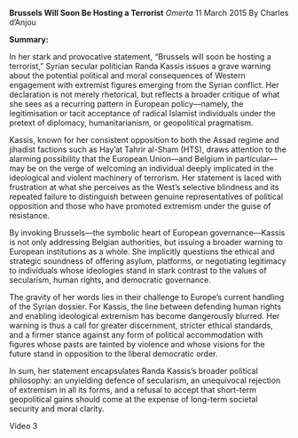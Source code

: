 **Brussels Will Soon Be Hosting a Terrorist** _Omerta_ 11 March 2015 By Charles d’Anjou

**Summary:**

In her stark and provocative statement, “Brussels will soon be hosting a terrorist,” Syrian secular politician Randa Kassis issues a grave warning about the potential political and moral consequences of Western engagement with extremist figures emerging from the Syrian conflict. Her declaration is not merely rhetorical, but reflects a broader critique of what she sees as a recurring pattern in European policy—namely, the legitimisation or tacit acceptance of radical Islamist individuals under the pretext of diplomacy, humanitarianism, or geopolitical pragmatism.

Kassis, known for her consistent opposition to both the Assad regime and jihadist factions such as Hay’at Tahrir al-Sham (HTS), draws attention to the alarming possibility that the European Union—and Belgium in particular—may be on the verge of welcoming an individual deeply implicated in the ideological and violent machinery of terrorism. Her statement is laced with frustration at what she perceives as the West’s selective blindness and its repeated failure to distinguish between genuine representatives of political opposition and those who have promoted extremism under the guise of resistance.

By invoking Brussels—the symbolic heart of European governance—Kassis is not only addressing Belgian authorities, but issuing a broader warning to European institutions as a whole. She implicitly questions the ethical and strategic soundness of offering asylum, platforms, or negotiating legitimacy to individuals whose ideologies stand in stark contrast to the values of secularism, human rights, and democratic governance.

The gravity of her words lies in their challenge to Europe’s current handling of the Syrian dossier. For Kassis, the line between defending human rights and enabling ideological extremism has become dangerously blurred. Her warning is thus a call for greater discernment, stricter ethical standards, and a firmer stance against any form of political accommodation with figures whose pasts are tainted by violence and whose visions for the future stand in opposition to the liberal democratic order.

In sum, her statement encapsulates Randa Kassis’s broader political philosophy: an unyielding defence of secularism, an unequivocal rejection of extremism in all its forms, and a refusal to accept that short-term geopolitical gains should come at the expense of long-term societal security and moral clarity.

Video 3
